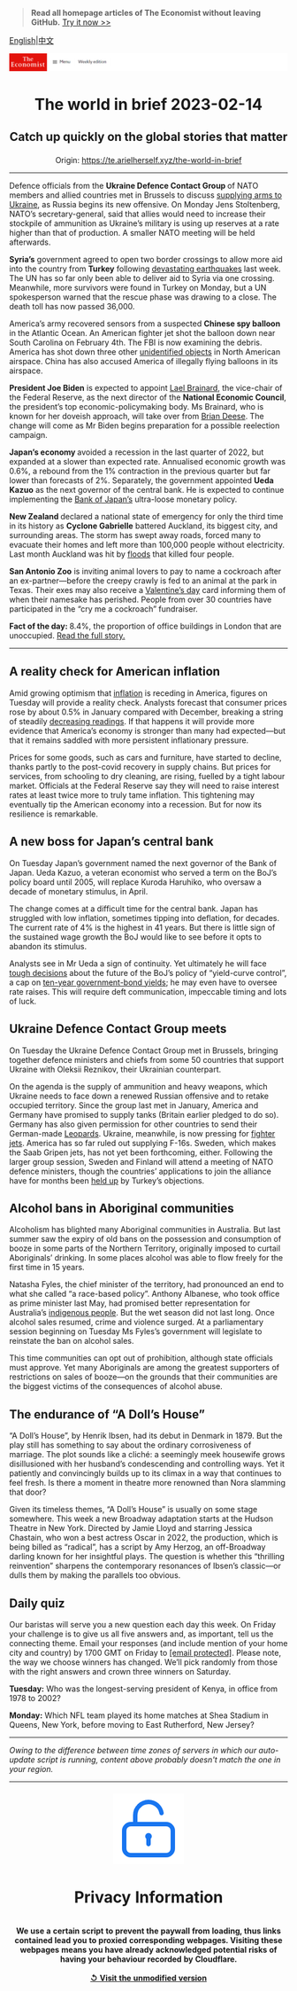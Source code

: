 > **Read all homepage articles of The Economist without leaving GitHub.** [Try it now >>](https://arielherself.github.io/te)

[English](https://github.com/arielherself/espresso/blob/main/README.md)|[中文](https://github-com.translate.goog/arielherself/espresso/blob/main/README.md?_x_tr_sl=en&_x_tr_tl=zh-CN&_x_tr_hl=zh-CN&_x_tr_pto=wapp)



![The Economist](menubar.png)

# <p align="center">The world in brief 2023-02-14</p>

## <p align="center">Catch up quickly on the global stories that matter</p>

<p align="center">Origin: <a href="https://te.arielherself.xyz/the-world-in-brief">https://te.arielherself.xyz/the-world-in-brief</a><hr>

Defence officials from the <strong>Ukraine Defence Contact Group </strong>of NATO members and allied countries met in Brussels to discuss [supplying arms to Ukraine](https://te.arielherself.xyz/europe/2023/01/21/apart-from-leopard-tanks-ukraine-is-getting-lots-of-weapons), as Russia begins its new offensive. On Monday Jens Stoltenberg, NATO’s secretary-general, said that allies would need to increase their stockpile of ammunition as Ukraine’s military is using up reserves at a rate higher than that of production. A smaller NATO meeting will be held afterwards.

<strong>Syria’s</strong> government agreed to open two border crossings to allow more aid into the country from <strong>Turkey</strong> following [devastating earthquakes](https://te.arielherself.xyz/europe/2023/02/09/the-earthquakes-in-turkey-and-syria-have-shaken-both-countries) last week. The UN has so far only been able to deliver aid to Syria via one crossing. Meanwhile, more survivors were found in Turkey on Monday, but a UN spokesperson warned that the rescue phase was drawing to a close. The death toll has now passed 36,000.

America’s army recovered sensors from a suspected <strong>Chinese spy balloon </strong>in the Atlantic Ocean. An American fighter jet shot the balloon down near South Carolina on February 4th. The FBI is now examining the debris. America has shot down three other [unidentified objects](https://te.arielherself.xyz/leaders/2023/02/09/cold-war-lessons-from-chinas-spy-balloon) in North American airspace. China has also accused America of illegally flying balloons in its airspace.

<strong>President Joe Biden</strong> is expected to appoint [Lael Brainard](https://te.arielherself.xyz/the-economist-explains/2021/10/25/who-is-lael-brainard-the-incoming-vice-chair-of-the-fed), the vice-chair of the Federal Reserve, as the next director of the <strong>National Economic Council</strong>, the president’s top economic-policymaking body. Ms Brainard, who is known for her doveish approach, will take over from [Brian Deese](https://te.arielherself.xyz/by-invitation/2023/01/24/brian-deese-john-podesta-and-jake-sullivan-on-the-inflation-reduction-act). The change will come as Mr Biden begins preparation for a possible reelection campaign.

<strong>Japan’s economy </strong>avoided a recession in the last quarter of 2022, but expanded at a slower than expected rate. Annualised economic growth was 0.6%, a rebound from the 1% contraction in the previous quarter but far lower than forecasts of 2%. Separately, the government appointed <strong>Ueda Kazuo</strong> as the next governor of the central bank. He is expected to continue implementing the [Bank of Japan’s](https://te.arielherself.xyz/leaders/2023/02/02/the-bank-of-japan-should-stop-defending-its-cap-on-bond-yields) ultra-loose monetary policy.

<strong>New Zealand </strong>declared a national state of emergency for only the third time in its history as <strong>Cyclone Gabrielle</strong> battered Auckland, its biggest city, and surrounding areas. The storm has swept away roads, forced many to evacuate their homes and left more than 100,000 people without electricity. Last month Auckland was hit by [floods](https://te.arielherself.xyz/science-and-technology/2022/09/05/heatwaves-and-floods-around-the-world-may-be-a-taste-of-years-to-come) that killed four people.

<strong>San Antonio Zoo</strong> is inviting animal lovers to pay to name a cockroach after an ex-partner—before the creepy crawly is fed to an animal at the park in Texas. Their exes may also receive a [Valentine’s day](https://te.arielherself.xyz/graphic-detail/2023/02/13/the-most-expensive-cities-in-which-to-celebrate-valentines-day) card informing them of when their namesake has perished. People from over 30 countries have participated in the “cry me a cockroach” fundraiser.

<strong>Fact of the day: </strong>8.4%, the proportion of office buildings in London that are unoccupied. [Read the full story.](https://te.arielherself.xyz/finance-and-economics/2023/02/09/city-centres-from-offices-to-family-homes)

----------

## A reality check for American inflation

Amid growing optimism that [inflation](https://te.arielherself.xyz/graphic-detail/2023/02/02/inflation-usually-hits-americas-poor-hardest-not-this-time) is receding in America, figures on Tuesday will provide a reality check. Analysts forecast that consumer prices rose by about 0.5% in January compared with December, breaking a string of steadily [decreasing readings](https://te.arielherself.xyz/finance-and-economics/2022/12/13/americas-inflation-fever-may-be-breaking-at-last). If that happens it will provide more evidence that America’s economy is stronger than many had expected—but that it remains saddled with more persistent inflationary pressure.

Prices for some goods, such as cars and furniture, have started to decline, thanks partly to the post-covid recovery in supply chains. But prices for services, from schooling to dry cleaning, are rising, fuelled by a tight labour market. Officials at the Federal Reserve say they will need to raise interest rates at least twice more to truly tame inflation. This tightening may eventually tip the American economy into a recession. But for now its resilience is remarkable.

## A new boss for Japan’s central bank

On Tuesday Japan’s government named the next governor of the Bank of Japan. Ueda Kazuo, a veteran economist who served a term on the BoJ’s policy board until 2005, will replace Kuroda Haruhiko, who oversaw a decade of monetary stimulus, in April.

The change comes at a difficult time for the central bank. Japan has struggled with low inflation, sometimes tipping into deflation, for decades. The current rate of 4% is the highest in 41 years. But there is little sign of the sustained wage growth the BoJ would like to see before it opts to abandon its stimulus.  
  
 Analysts see in Mr Ueda a sign of continuity. Yet ultimately he will face [tough decisions](https://te.arielherself.xyz/finance-and-economics/2023/01/31/is-there-a-fix-for-japans-markets-mess) about the future of the BoJ’s policy of “yield-curve control”, a cap on [ten-year government-bond yields](https://te.arielherself.xyz/leaders/2023/02/02/the-bank-of-japan-should-stop-defending-its-cap-on-bond-yields); he may even have to oversee rate raises. This will require deft communication, impeccable timing and lots of luck.

## Ukraine Defence Contact Group meets

On Tuesday the Ukraine Defence Contact Group met in Brussels, bringing together defence ministers and chiefs from some 50 countries that support Ukraine with Oleksii Reznikov, their Ukrainian counterpart.   
  
 On the agenda is the supply of ammunition and heavy weapons, which Ukraine needs to face down a renewed Russian offensive and to retake occupied territory. Since the group last met in January, America and Germany have promised to supply tanks (Britain earlier pledged to do so). Germany has also given permission for other countries to send their German-made [Leopards](https://te.arielherself.xyz/the-economist-explains/2023/01/25/what-makes-germanys-leopard-2-tank-the-best-fit-for-ukraine). Ukraine, meanwhile, is now pressing for [fighter jets](https://te.arielherself.xyz/the-economist-explains/2023/02/01/why-does-ukraine-want-western-jets-and-will-it-get-them). America has so far ruled out supplying F-16s. Sweden, which makes the Saab Gripen jets, has not yet been forthcoming, either. Following the larger group session, Sweden and Finland will attend a meeting of NATO defence ministers, though the countries’ applications to join the alliance have for months been [held up](https://te.arielherself.xyz/europe/2023/02/02/a-burnt-koran-holds-back-sweden-and-finland-from-joining-nato) by Turkey’s objections.

## Alcohol bans in Aboriginal communities

Alcoholism has blighted many Aboriginal communities in Australia. But last summer saw the expiry of old bans on the possession and consumption of booze in some parts of the Northern Territory, originally imposed to curtail Aboriginals’ drinking. In some places alcohol was able to flow freely for the first time in 15 years.  
  
 Natasha Fyles, the chief minister of the territory, had pronounced an end to what she called “a race-based policy”. Anthony Albanese, who took office as prime minister last May, had promised better representation for Australia’s [indigenous people](https://te.arielherself.xyz/asia/2022/08/11/australias-leader-wants-to-include-aboriginals-in-the-constitution). But the wet season did not last long. Once alcohol sales resumed, crime and violence surged. At a parliamentary session beginning on Tuesday Ms Fyles’s government will legislate to reinstate the ban on alcohol sales.  
  
 This time communities can opt out of prohibition, although state officials must approve. Yet many Aboriginals are among the greatest supporters of restrictions⁠ on sales of booze—on the grounds that their communities are the biggest victims of the consequences of alcohol abuse.

## The endurance of “A Doll’s House”

“A Doll’s House”, by Henrik Ibsen, had its debut in Denmark in 1879. But the play still has something to say about the ordinary corrosiveness of marriage. The plot sounds like a cliché: a seemingly meek housewife grows disillusioned with her husband’s condescending and controlling ways. Yet it patiently and convincingly builds up to its climax in a way that continues to feel fresh. Is there a moment in theatre more renowned than Nora slamming that door?  
  
 Given its timeless themes, “A Doll’s House” is usually on some stage somewhere. This week a new Broadway adaptation starts at the Hudson Theatre in New York. Directed by Jamie Lloyd and starring Jessica Chastain, who won a best actress Oscar in 2022, the production, which is being billed as “radical”, has a script by Amy Herzog, an off-Broadway darling known for her insightful plays. The question is whether this “thrilling reinvention” sharpens the contemporary resonances of Ibsen’s classic—or dulls them by making the parallels too obvious.

## Daily quiz

Our baristas will serve you a new question each day this week. On Friday your challenge is to give us all five answers and, as important, tell us the connecting theme. Email your responses (and include mention of your home city and country) by 1700 GMT on Friday to [<span class="__cf_email__" data-cfemail="a9f8dcc0d3ecdad9dbccdadac6e9cccac6c7c6c4c0dadd87cac6c4">[email&#160;protected]</span>](https://mail.google.com/mail/?view=cm&amp;fs=1&amp;tf=1&amp;to=QuizEspresso@te.arielherself.xyz). Please note, the way we choose winners has changed. We’ll pick randomly from those with the right answers and crown three winners on Saturday.

<strong>Tuesday:</strong> Who was the longest-serving president of Kenya, in office from 1978 to 2002?

<strong>Monday:</strong> Which NFL team played its home matches at Shea Stadium in Queens, New York, before moving to East Rutherford, New Jersey?

----------

*Owing to the difference between time zones of servers in which our auto-update script is running, content above probably doesn't match the one in your region.*

|<br><div align="center"><img src="unlock.png" /><h1>Privacy Information</h1></div></br>We use a certain script to prevent the paywall from loading, thus links contained lead you to proxied corresponding webpages. Visiting these webpages means you have already acknowledged potential risks of having your behaviour recorded by Cloudflare.<br><br>[&#x21BA; Visit the unmodified version](README.raw.md)<br><br>|
|-----|
